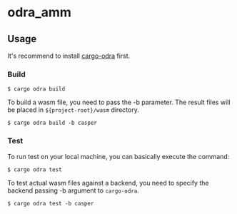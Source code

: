 # odra_amm

## Usage
It's recommend to install 
[cargo-odra](https://github.com/odradev/cargo-odra) first.

### Build

```
$ cargo odra build
```
To build a wasm file, you need to pass the -b parameter. 
The result files will be placed in `${project-root}/wasm` directory.

```
$ cargo odra build -b casper
```

### Test
To run test on your local machine, you can basically execute the command:

```
$ cargo odra test
```

To test actual wasm files against a backend, 
you need to specify the backend passing -b argument to `cargo-odra`.

```
$ cargo odra test -b casper
```

